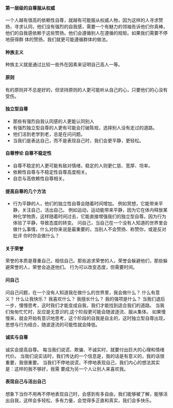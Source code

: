 #### 第一层级的自尊服从权威
一个人越有很高的依赖性自尊，就越有可能服从权威人物，因为这样的人寻求赞扬，寻求认同，他们没有强烈的自我感，需要一个有魅力的领袖告诉他们你真棒，他们的自我感依赖于这些赞扬。他们会遵循别人在遵循的规矩。如果我们需要不停地获得群 体的赞扬，我们就更可能遵循群体的做法。
#### 种族主义
种族主义就是通过比较一些外在因素来证明自己高人一等。
#### 原则
有的原则并不总是好的，但坚持原则的人更可能听从自己的心，只要他们的心没有受伤。

#### 独立型自尊
- 那些有强烈自我认同感的人更能认同别人
- 有强烈独立型自尊的人更有可能会打破陈规，选择别人没有走过的道路。
- 他们活到老学到老，总是在问问题。
- 当我们是表达自己，而不是表现自己时，我们会更平静，更轻松。

#### 自尊悖论 自尊不稳定性
- 自尊不稳定的人更可能有敌对情绪，稳定的人则更仁慈、宽厚、坦率。
- 依赖性自尊与不稳定性自尊高度相关。
- 自恋与高依赖性自尊相关。

#### 提高自尊的几个方法
- 行为平静的人，他们的独立性自尊会随着时间增加。
例如冥想，它能带来平静，关注自己，活出自己。
例如运动，运动能带来平静，因为它在体内释放某种化学物质，这样随着时间过去，它能直接增强我们的独立型自尊。因为行为体验了平静，导致态度的转变。
问自己，当自己在一个没有人知道的世界里会做什么事情，什么对你来说是最重要的，当别人不会赞扬、称赞你，或是反对批评 你时你会做什么？

#### 关于荣誉
荣誉的本质是尊重自己，相信自己。那些追求荣誉的人，荣誉会躲避他们，那些躲避荣誉的人，荣誉会追逐他们。
行为可以改变态度，但需要时间。

#### 问自己
问自己问题，在一个没有人知道我在做什么的世界里，我会做什么？
什么有意义？
什么让我快乐？
我喜欢什么？
我擅长什么？
我的强项是什么？
当我们退后一步，慢慢思考，这时我们才能变成自我，我们才能找到适合我们的道路。
当我们匆匆忙忙时，反应是无意识的,这个阶段更可能会随波逐流、服从集体。
如果慢慢来，就会开始有意识地思考，这个阶段的自我是自主的，这时独立型自尊出现，思想与行为结合，随波逐流的可能性就会降低。

#### 诚实与自尊
诚实会提高自尊。
每当我们说谎、欺骗、不诚实时，就要付出巨大的心理和情绪代价。
当我们说实话时，我们传达的一个信息是，我的话是有意义的，我的话很重要，我很重要。
当我们不停地说谎，不停地表现自己，我们内心的想法其实是：这样的我不够好，我需 要成为另一个人让别人来喜欢我。

#### 表现自己与活出自己
想象下当你不用再不停地表现自己时，会感到有多自由，我们能够被了解，能够活出自我，这样会多轻松，多有力量，会觉得多正直和真实，我们会多快乐。